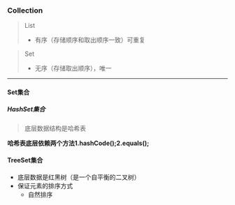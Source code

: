 ### Collection
> List 
> - 有序（存储顺序和取出顺序一致）可重复  

>Set
> - 无序（存储取出顺序），唯一

----
#### Set集合
##### HashSet集合
> 底层数据结构是哈希表

**哈希表底层依赖两个方法1.hashCode();2.equals();**



#### TreeSet集合

- 底层数据是红黑树（是一个自平衡的二叉树）
- 保证元素的排序方式
    - 自然排序